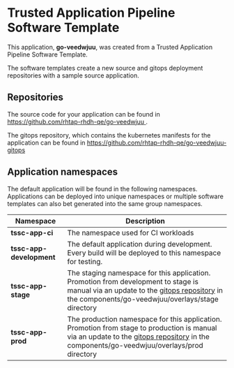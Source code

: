 # Trusted Application Pipeline Software Template

This application, **go-veedwjuu**, was created from a Trusted Application Pipeline Software Template.

The software templates create a new source and gitops deployment repositories with a sample source application. 

## Repositories

The source code for your application can be found in [https://github.com/rhtap-rhdh-qe/go-veedwjuu ](https://github.com/rhtap-rhdh-qe/go-veedwjuu ).
 
The gitops repository, which contains the kubernetes manifests for the application can be found in 
[https://github.com/rhtap-rhdh-qe/go-veedwjuu-gitops ](https://github.com/rhtap-rhdh-qe/go-veedwjuu-gitops ) 

## Application namespaces 

The default application will be found in the following namespaces. Applications can be deployed into unique namespaces or multiple software templates can also bet generated into the same group namespaces.  

|  Namespace   |  Description   |  
| -------- | -------- |
| **tssc-app-ci** | The namespace used for CI workloads |
| **tssc-app-development** | The default application during development. Every build will be deployed to this namespace for testing. |
| **tssc-app-stage** | The staging namespace for this application. Promotion from development to stage is manual via an update to the [gitops repository](https://github.com/rhtap-rhdh-qe/go-veedwjuu-gitops ) in the components/go-veedwjuu/overlays/stage directory |
| **tssc-app-prod** | The production namespace for this application. Promotion from stage to production is manual via an update to the [gitops repository](https://github.com/rhtap-rhdh-qe/go-veedwjuu-gitops ) in the components/go-veedwjuu/overlays/prod directory |